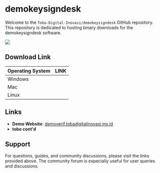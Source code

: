 # demokeysigndesk
Welcome to the `Toba-Digital-Inovasi/demokeysigndesk` GitHub repository. This repository is dedicated to hosting binary downloads for the demokeysigndesk software.

![](https://img.shields.io/github/v/release/Manager-io/Manager)


## Download Link

| Operating System | LINK                                      |
|------------------|------------------------------------------|
| Windows          |  | 
| Mac              |  |
| Linux            |  |


## Links

- **Demo Website**: [demoverif.tobadigitalinovasi.my.id](https://demoverif.tobadigitalinovasi.my.id/)
- **tobe cont'd**


## Support

For questions, guides, and community discussions, please visit the links provided above. The community forum is especially useful for user queries and discussions.
